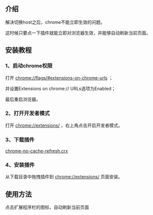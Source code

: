 ## 介绍
解决切换host之后，chrome不能立即生效的问题。

这时候只要点一下插件就能立即对浏览器生效，并能够自动刷新当前页面。

## 安装教程

### 1、启动chrome权限

打开 [chrome://flags/#extensions-on-chrome-urls](chrome://flags/#extensions-on-chrome-urls) ；

并设置Extensions on chrome:// URLs选项为Enabled；

最后重启浏览器。

### 2、打开开发者模式

打开 [chrome://extensions/](chrome://extensions/) ，右上角点击开启开发者模式。

### 3、下载插件

[chrome-no-cache-refresh.crx](https://github.com/xhay1122/chrome-no-cache-refresh/raw/master/chrome-no-cache-refresh.crx)

### 4、安装插件

从下载目录中拖拽插件到 [chrome://extensions/](chrome://extensions/) 页面安装。

## 使用方法

点击扩展程序栏的图标，自动刷新当前页面
